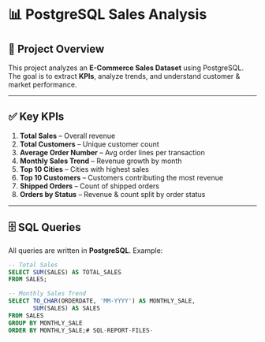 # 📊 PostgreSQL Sales Analysis  

## 📌 Project Overview  
This project analyzes an **E-Commerce Sales Dataset** using PostgreSQL.  
The goal is to extract **KPIs**, analyze trends, and understand customer & market performance.  

---

## ✅ Key KPIs  

1. **Total Sales** – Overall revenue  
2. **Total Customers** – Unique customer count  
3. **Average Order Number** – Avg order lines per transaction  
4. **Monthly Sales Trend** – Revenue growth by month  
5. **Top 10 Cities** – Cities with highest sales  
6. **Top 10 Customers** – Customers contributing the most revenue  
7. **Shipped Orders** – Count of shipped orders  
8. **Orders by Status** – Revenue & count split by order status  

---

## 🗄️ SQL Queries  

All queries are written in **PostgreSQL**. Example:  

```sql
-- Total Sales
SELECT SUM(SALES) AS TOTAL_SALES 
FROM SALES;

-- Monthly Sales Trend
SELECT TO_CHAR(ORDERDATE, 'MM-YYYY') AS MONTHLY_SALE, 
       SUM(SALES) AS SALES
FROM SALES
GROUP BY MONTHLY_SALE
ORDER BY MONTHLY_SALE;# SQL-REPORT-FILES-
